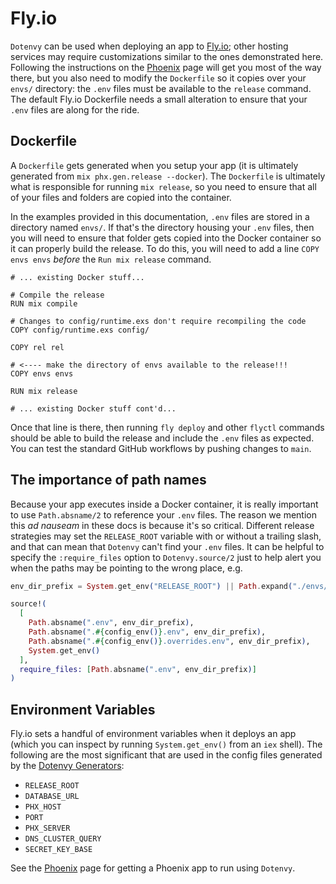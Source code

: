 # Fly.io

`Dotenvy` can be used when deploying an app to [Fly.io](https://fly.io/); other hosting services may require customizations similar to the ones demonstrated here. Following the instructions on the [Phoenix](docs/phoenix.md) page will get you most of the way there, but you also need to modify the `Dockerfile` so it copies over your `envs/` directory: the `.env` files must be available to the `release` command. The default Fly.io Dockerfile needs a small alteration to ensure that your `.env` files are along for the ride.

## Dockerfile

A `Dockerfile` gets generated when you setup your app (it is ultimately generated from `mix phx.gen.release --docker`). The `Dockerfile` is ultimately what is responsible for running `mix release`, so you need to ensure that all of your files and folders are copied into the container.

In the examples provided in this documentation, `.env` files are stored in a directory named `envs/`.  If that's the directory housing your `.env` files, then you will need to ensure that folder gets copied into the Docker container so it can properly build the release.  To do this, you will need to add a line `COPY envs envs` _before_ the `Run mix release` command.

```docker
# ... existing Docker stuff...

# Compile the release
RUN mix compile

# Changes to config/runtime.exs don't require recompiling the code
COPY config/runtime.exs config/

COPY rel rel

# <---- make the directory of envs available to the release!!!
COPY envs envs

RUN mix release

# ... existing Docker stuff cont'd...
```

Once that line is there, then running `fly deploy` and other `flyctl` commands should be able to build the release and include the `.env` files as expected. You can test the standard GitHub workflows by pushing changes to `main`.

## The importance of path names

Because your app executes inside a Docker container, it is really important to use `Path.absname/2` to reference your `.env` files. The reason we mention this _ad nauseam_ in these docs is because it's so critical.  Different release strategies may set the `RELEASE_ROOT` variable with or without a trailing slash, and that can mean that `Dotenvy` can't find your `.env` files.  It can be helpful to specify the `:require_files` option to `Dotenvy.source/2` just to help alert you when the paths may be pointing to the wrong place, e.g.

```elixir
env_dir_prefix = System.get_env("RELEASE_ROOT") || Path.expand("./envs/")

source!(
  [
    Path.absname(".env", env_dir_prefix),
    Path.absname(".#{config_env()}.env", env_dir_prefix),
    Path.absname(".#{config_env()}.overrides.env", env_dir_prefix),
    System.get_env()
  ],
  require_files: [Path.absname(".env", env_dir_prefix)]
)
```

## Environment Variables

Fly.io sets a handful of environment variables when it deploys an app (which you can inspect by running `System.get_env()` from an `iex` shell).  The following are the most significant that are used in the config files generated by the [Dotenvy Generators](https://hexdocs.pm/dotenvy_generators/):

- `RELEASE_ROOT`
- `DATABASE_URL`
- `PHX_HOST`
- `PORT`
- `PHX_SERVER`
- `DNS_CLUSTER_QUERY`
- `SECRET_KEY_BASE`

See the [Phoenix](docs/phoenix.md) page for getting a Phoenix app to run using `Dotenvy`.
